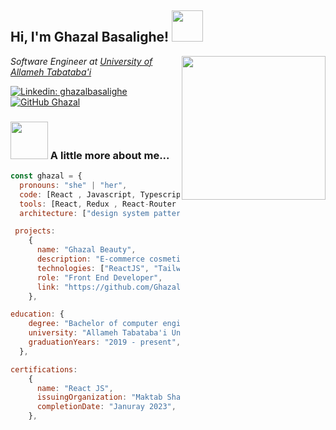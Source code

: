 <h2> Hi, I'm Ghazal Basalighe! <img src="https://media.giphy.com/media/mGcNjsfWAjY5AEZNw6/giphy.gif" width="50"></h2>
<img align='right' src="https://media.giphy.com/media/ieyl9zmCjO4b4t6qoY/giphy.gif" width="230">
<p><em>Software Engineer at <a href="https://mcs.atu.ac.ir/en">University of Allameh Tabataba'i</a></em></p>
</em></p>

[![Linkedin: ghazalbasalighe](https://img.shields.io/badge/-ghazalbasalighe-blue?style=flat-square&logo=linkedin&logoColor=white&link=https://www.linkedin.com/in/ghazalbasalighe/)](https://www.linkedin.com/in/ghazalbasalighe/) 
[![GitHub Ghazal](https://img.shields.io/github/followers/ghazalbasalighe?label=follow&style=social&logo=github)](https://github.com/GhazalBasalighe)



### <img src="https://media1.giphy.com/media/H1f1T0tKK4jEfNt6MG/giphy.gif?cid=6c09b952kykpijc3hi9amst0b902xxqomxne4v46sornijw1&ep=v1_internal_gif_by_id&rid=giphy.gif&ct=g" width="60"> A little more about me...  

```javascript
const ghazal = {
  pronouns: "she" | "her",
  code: [React , Javascript, Typescript, HTML, CSS],
  tools: [React, Redux , React-Router , Node, Styled-Components , CSS-modules , CSS-Libraries],
  architecture: ["design system pattern" , "SPA"],

 projects: 
    {
      name: "Ghazal Beauty",
      description: "E-commerce cosmetics and skin care shop",
      technologies: ["ReactJS", "TailwindCSS" , "React-Redux" , "React-Router" , "Axios" , "Vite" , "Yarn" , "Node.js", "Express.js" , "Yup" , "Formik" ],
      role: "Front End Developer",
      link: "https://github.com/GhazalBasalighe/Ghazal-Beauty",
    },

education: {
    degree: "Bachelor of computer engineering",
    university: "Allameh Tabataba'i University",
    graduationYears: "2019 - present",
  },

certifications: 
    {
      name: "React JS",
      issuingOrganization: "Maktab Sharif Coding Bootcamp",
      completionDate: "Januray 2023",
    },
```
